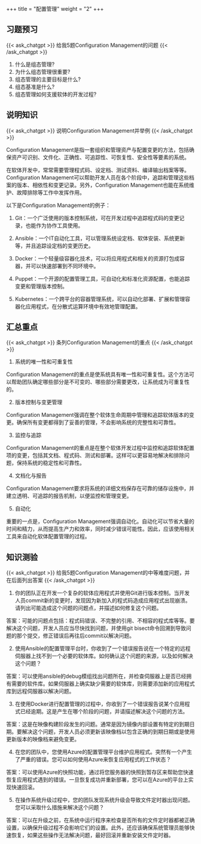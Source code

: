 +++
title = "配置管理"
weight = "2"
+++
## 习题预习
{{< ask_chatgpt >}}
给我5题Configuration Management的问题
{{< /ask_chatgpt >}}



1. 什么是组态管理?
2. 为什么组态管理很重要?
3. 组态管理的主要目标是什么?
4. 组态基准是什么?
5. 组态管理如何支援软体的开发过程?   

## 说明知识
{{< ask_chatgpt >}}
说明Configuration Management并举例
{{< /ask_chatgpt >}}



Configuration Management是指一套组织和管理资产与配置变更的方法，包括确保资产可识别、文件化、正确性、可追踪性、可恢复性、安全性等要素的系统。

在软体开发中，常常需要管理程式码、设定档、测试资料、编译输出档案等等。Configuration Management可以帮助开发人员在各个阶段中，追踪和管理这些档案的版本、相依性和变更记录。另外，Configuration Management也能在系统维护、故障排除等工作中发挥作用。

以下是Configuration Management的例子：

1. Git：一个广泛使用的版本控制系统，可在开发过程中追踪程式码的变更记录，也能作为协作工具使用。

2. Ansible：一个IT自动化工具，可以管理系统设定档、软体安装、系统更新等，并且追踪设定档的变更历史。

3. Docker：一个轻量级容器化技术，可以将应用程式和相关的资源打包成容器，并可以快速部署到不同环境中。

4. Puppet：一个开源的配置管理工具，可自动化和标准化资源配置，也能追踪变更和管理版本控制。

5. Kubernetes：一个跨平台的容器管理系统，可以自动化部署、扩展和管理容器化应用程式，在分散式运算环境中有效地管理配置。   

## 汇总重点
{{< ask_chatgpt >}}
条列Configuration Management的重点
{{< /ask_chatgpt >}}



1. 系统的唯一性和可重复性

Configuration Management的重点是使系统具有唯一性和可重复性。这个方法可以帮助团队确定哪些部分是不可变的、哪些部分需要更改，让系统成为可重复性的。

2. 版本控制与变更管理

Configuration Management强调在整个软体生命周期中管理和追踪软体版本的变更。确保所有变更都得到了妥善的管理，不会影响系统的完整性和可靠性。

3. 监控与追踪

Configuration Management的重点是在整个软体开发过程中监控和追踪软体配置项的变更，包括其文档、程式码、测试和部署。这样可以更容易地解决和排除问题，保持系统的稳定性和可靠性。

4. 文档化与报告

Configuration Management要求将系统的详细文档保存在可靠的储存设施中，并建立透明、可追踪的报告机制，以便监控和管理变更。

5. 自动化

重要的一点是，Configuration Management强调自动化。自动化可以节省大量的时间和精力，从而提高生产力和效率，同时减少错误可能性。因此，应该使用相关工具来自动化软体配置管理的过程。   

## 知识测验
{{< ask_chatgpt >}}
给我5题Configuration Management的中等难度问题，并在后面列出答案
{{< /ask_chatgpt >}}



1. 你的团队正在开发一个复杂的软体应用程式并使用Git进行版本控制。当开发人员commit新的变更时，发现因为新加入的程式码造成应用程式出现崩溃。请列出可能造成这个问题的问题点，并描述如何修复这个问题。

答案：可能的问题点包括：程式码错误、不完整的引用、不相容的程式库等等。要解决这个问题，开发人员应当尽快找到问题，并使用git bisect命令回溯到导致问题的那个提交，修正错误后再往后commit以解决问题。

2. 使用Ansible的配置管理平台时，你收到了一个错误报告说在一个特定的远程伺服器上找不到一个必要的软体库。如何确认这个问题的来源，以及如何解决这个问题？

答案：可以使用ansible的debug模组找出问题所在，并检查伺服器上是否已经拥有需要的软件库。如果伺服器上确实缺少需要的软体库，则需要添加新的应用程式库到远程伺服器以解决问题。

3. 在使用Docker进行配置管理的过程中，你收到了一个错误报告说某个应用程式已经逾期。这是产生在哪个阶段的问题，并请描述解决这个问题的方法。

答案：这是在映像构建阶段发生的问题。通常是因为镜像内部设置有特定的到期日期。要解决这个问题，开发人员必须更新该映像档以包含正确的到期日期或是使用更新版本的映像档来避免变更。

4. 在您的团队中，您使用Azure的配置管理平台维护应用程式。突然有一个产生了严重的错误。您可以如何使用Azure来恢复应用程式的工作状态？

答案：可以使用Azure的快照功能，通过将您服务器的快照到暂存区来帮助您快速恢复应用程式遇到的错误。一旦恢复成功并重新部署，您可以在Azure的平台上实现快速回滚。

5. 在操作系统升级过程中，您的团队发现系统升级会导致文件定时器出现问题。您可以采取什么措施来解决这个问题？

答案：可以在升级之前，在系统中运行程序来检查是否所有的文件定时器都被正确设置，以确保升级过程不会影响它们的设置。此外，还应该确保系统管理员能够快速恢复，如果这些操作无法解决问题，最好回滚并重新安装文件定时器。   

